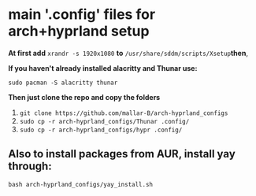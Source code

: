 # main '.config' files for arch+hyprland setup
**At first add** `xrandr -s 1920x1080` **to** `/usr/share/sddm/scripts/Xsetup`**then**,

**If you haven't already installed alacritty and Thunar use:**

  ```sudo pacman -S alacritty thunar```
  
**Then just clone the repo and copy the folders**
  1. ```git clone https://github.com/mallar-B/arch-hyprland_configs```
  2. ```sudo cp -r arch-hyprland_configs/Thunar .config/```
  3. ```sudo cp -r arch-hyprland_configs/hypr .config/```

## Also to install packages from AUR, install yay through: 
  `bash arch-hyprland_configs/yay_install.sh` 
